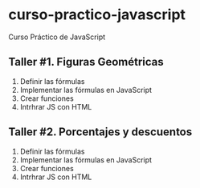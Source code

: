 # curso-practico-javascript
Curso Práctico de JavaScript

## Taller #1. Figuras Geométricas

1. Definir las fórmulas
2. Implementar las fórmulas en JavaScript
3. Crear funciones
4. Intrhrar JS con HTML

## Taller #2. Porcentajes y descuentos

1. Definir las fórmulas
2. Implementar las fórmulas en JavaScript
3. Crear funciones
4. Intrhrar JS con HTML